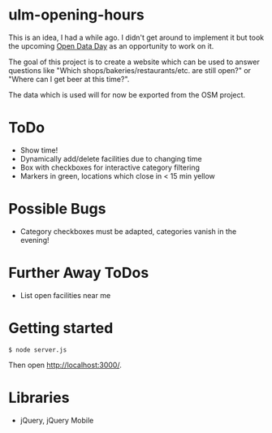 # ulm-opening-hours

This is an idea, I had a while ago. I didn't get around to implement 
it but took the upcoming [Open Data Day](http://ulmapi.de/#opendataday)
as an opportunity to work on it.

The goal of this project is to create a website which can be used to answer
questions like "Which shops/bakeries/restaurants/etc. are still open?" or
"Where can I get beer at this time?".

The data which is used will for now be exported from the OSM project.


# ToDo 

 * Show time!
 * Dynamically add/delete facilities due to changing time
 * Box with checkboxes for interactive category filtering
 * Markers in green, locations which close in < 15 min yellow

# Possible Bugs

 * Category checkboxes must be adapted, categories vanish in the evening!


# Further Away ToDos

 * List open facilities near me


# Getting started

	$ node server.js

Then open [http://localhost:3000/](http://localhost:3000).


# Libraries

 * jQuery, jQuery Mobile

